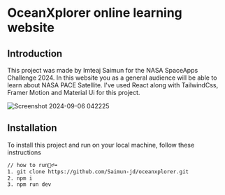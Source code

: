 # OceanXplorer online learning website
## **Introduction**
This project was made by Imteaj Saimun for the NASA SpaceApps Challenge 2024. In this website you as a general audience will be able to learn about NASA PACE Satellite.
I've used React along with TailwindCss, Framer Motion and Material Ui for this project.

![Screenshot 2024-09-06 042225](https://github.com/user-attachments/assets/ef6453ca-8769-47d9-9b59-d7acd8fb466b)

## **Installation**
To install this project and run on your local machine, follow these instructions
```bash
// how to run🏃‍♂️‍➡️
1. git clone https://github.com/Saimun-jd/oceanxplorer.git
2. npm i
3. npm run dev
```
